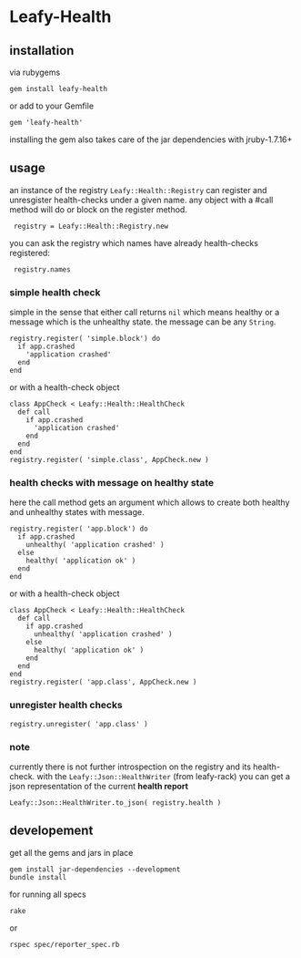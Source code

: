 # Leafy-Health

## installation

via rubygems
```
gem install leafy-health
```
or add to your Gemfile
```
gem 'leafy-health'
```

installing the gem also takes care of the jar dependencies with jruby-1.7.16+

## usage

an instance of the registry ```Leafy::Health::Registry``` can register and unresgister health-checks under a given name. any object with a #call method will do or block on the register method.

     registry = Leafy::Health::Registry.new

you can ask the registry which names have already health-checks registered:

     registry.names

### simple health check

simple in the sense that either call returns ```nil``` which means healthy or a message which is the unhealthy state. the message can be any ```String```.
     
    registry.register( 'simple.block') do
      if app.crashed
        'application crashed'
      end
    end

or with a health-check object

    class AppCheck < Leafy::Health::HealthCheck
      def call
        if app.crashed
          'application crashed'
        end
      end
    end
    registry.register( 'simple.class', AppCheck.new )

### health checks with message on healthy state

here the call method gets an argument which allows to create both
healthy and unhealthy states with message.
         
    registry.register( 'app.block') do
      if app.crashed
        unhealthy( 'application crashed' )
      else
        healthy( 'application ok' )
      end
    end

or with a health-check object

    class AppCheck < Leafy::Health::HealthCheck
      def call
        if app.crashed
          unhealthy( 'application crashed' )
        else
          healthy( 'application ok' )
        end
      end
    end
    registry.register( 'app.class', AppCheck.new )

### unregister health checks

    registry.unregister( 'app.class' )

### note

currently there is not further introspection on the registry and its health-check. with the ```Leafy::Json::HealthWriter``` (from leafy-rack) you can get a json representation of the current **health report**

    Leafy::Json::HealthWriter.to_json( registry.health )

## developement

get all the gems and jars in place

    gem install jar-dependencies --development
	bundle install

for running all specs

	rake

or

    rspec spec/reporter_spec.rb
